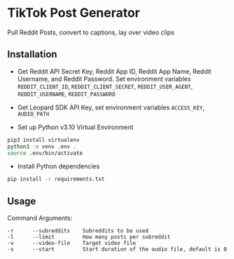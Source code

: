 # TikTok Post Generator

Pull Reddit Posts, convert to captions, lay over video clips

## Installation

- Get Reddit API Secret Key, Reddit App ID, Reddit App Name, Reddit Username, and Reddit Password. Set environment variables `REDDIT_CLIENT_ID`, `REDDIT_CLIENT_SECRET`, `REDDIT_USER_AGENT`, `REDDIT_USERNAME`, `REDDIT_PASSWORD`

- Get Leopard SDK API Key, set environment variables `ACCESS_KEY`, `AUDIO_PATH`

- Set up Python v3.10 Virtual Environment

```bash
pip3 install virtualenv
python3 -m venv .env .
source .env/bin/activate
```

- Install Python dependencies

```bash
pip install -r requirements.txt
```

## Usage

Command Arguments:

```text
-r      --subreddits    Subreddits to be used
-l      --limit         How many posts per subreddit
-v      --video-file    Target video file
-s      --start         Start duration of the audio file, default is 0
```
